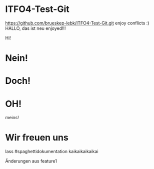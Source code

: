 # ITFO4-Test-Git
https://github.com/brueskep-lebk/ITFO4-Test-Git.git
enjoy conflicts :)
HALLO, das ist neu
enjoyed!!!

Hi!


# Nein!
# Doch!
# OH!


meins!
# Wir freuen uns
lass
#spaghettidokumentation
kaikaikaikaikai

Änderungen aus feature1
